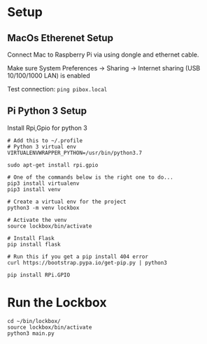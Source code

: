 # Setup

## MacOs Etherenet Setup

Connect Mac to Raspberry Pi via using dongle and ethernet cable.

Make sure System Preferences -> Sharing -> Internet sharing (USB 10/100/1000 LAN) is enabled

Test connection:
```ping pibox.local```

## Pi Python 3 Setup

Install Rpi,Gpio for python 3 

```
# Add this to ~/.profile
# Python 3 virtual env
VIRTUALENVWRAPPER_PYTHON=/usr/bin/python3.7

sudo apt-get install rpi.gpio

# One of the commands below is the right one to do...
pip3 install virtualenv
pip3 install venv

# Create a virtual env for the project 
python3 -m venv lockbox

# Activate the venv
source lockbox/bin/activate

# Install Flask
pip install flask

# Run this if you get a pip install 404 error
curl https://bootstrap.pypa.io/get-pip.py | python3

pip install RPi.GPIO
```

# Run the Lockbox

```
cd ~/bin/lockbox/
source lockbox/bin/activate
python3 main.py
```

